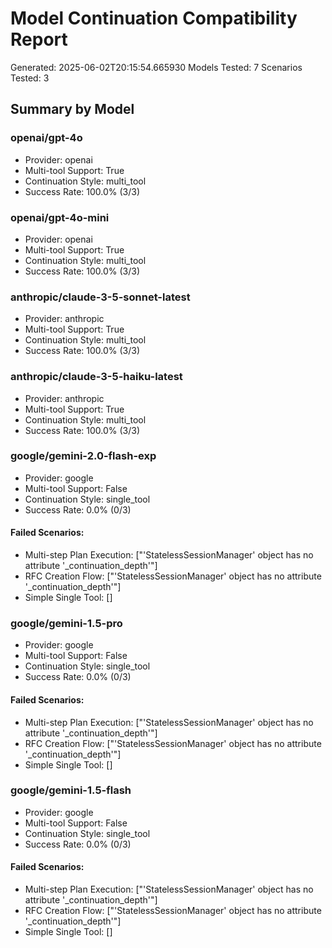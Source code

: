 # Model Continuation Compatibility Report

Generated: 2025-06-02T20:15:54.665930
Models Tested: 7
Scenarios Tested: 3

## Summary by Model

### openai/gpt-4o
- Provider: openai
- Multi-tool Support: True
- Continuation Style: multi_tool
- Success Rate: 100.0% (3/3)

### openai/gpt-4o-mini
- Provider: openai
- Multi-tool Support: True
- Continuation Style: multi_tool
- Success Rate: 100.0% (3/3)

### anthropic/claude-3-5-sonnet-latest
- Provider: anthropic
- Multi-tool Support: True
- Continuation Style: multi_tool
- Success Rate: 100.0% (3/3)

### anthropic/claude-3-5-haiku-latest
- Provider: anthropic
- Multi-tool Support: True
- Continuation Style: multi_tool
- Success Rate: 100.0% (3/3)

### google/gemini-2.0-flash-exp
- Provider: google
- Multi-tool Support: False
- Continuation Style: single_tool
- Success Rate: 0.0% (0/3)

#### Failed Scenarios:
- Multi-step Plan Execution: ["'StatelessSessionManager' object has no attribute '_continuation_depth'"]
- RFC Creation Flow: ["'StatelessSessionManager' object has no attribute '_continuation_depth'"]
- Simple Single Tool: []

### google/gemini-1.5-pro
- Provider: google
- Multi-tool Support: False
- Continuation Style: single_tool
- Success Rate: 0.0% (0/3)

#### Failed Scenarios:
- Multi-step Plan Execution: ["'StatelessSessionManager' object has no attribute '_continuation_depth'"]
- RFC Creation Flow: ["'StatelessSessionManager' object has no attribute '_continuation_depth'"]
- Simple Single Tool: []

### google/gemini-1.5-flash
- Provider: google
- Multi-tool Support: False
- Continuation Style: single_tool
- Success Rate: 0.0% (0/3)

#### Failed Scenarios:
- Multi-step Plan Execution: ["'StatelessSessionManager' object has no attribute '_continuation_depth'"]
- RFC Creation Flow: ["'StatelessSessionManager' object has no attribute '_continuation_depth'"]
- Simple Single Tool: []
